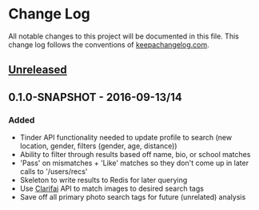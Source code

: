 # Change Log
All notable changes to this project will be documented in this file. This change log follows the conventions of [keepachangelog.com](http://keepachangelog.com/).

## [Unreleased]

## 0.1.0-SNAPSHOT - 2016-09-13/14
### Added
- Tinder API functionality needed to update profile to search (new location, gender, filters (gender, age, distance))
- Ability to filter through results based off name, bio, or school matches
- 'Pass' on mismatches + 'Like' matches so they don't come up in later calls to '/users/recs'
- Skeleton to write results to Redis for later querying
- Use [Clarifai](https://clarifai.com/#demo) API to match images to desired search tags
- Save off all primary photo search tags for future (unrelated) analysis


[Unreleased]: https://github.com/your-name/tinder-finder/compare/0.1.1...HEAD
[0.1.1]: https://github.com/your-name/tinder-finder/compare/0.1.0...0.1.1
